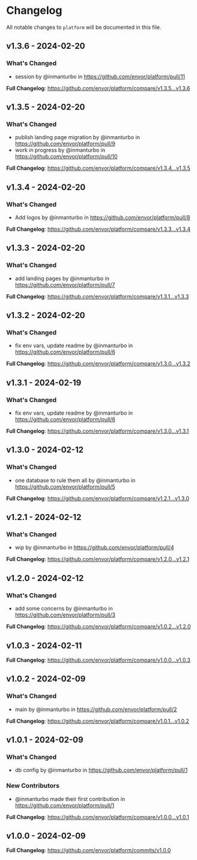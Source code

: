 # Changelog

All notable changes to `platform` will be documented in this file.

## v1.3.6 - 2024-02-20

### What's Changed

* session by @inmanturbo in https://github.com/envor/platform/pull/11

**Full Changelog**: https://github.com/envor/platform/compare/v1.3.5...v1.3.6

## v1.3.5 - 2024-02-20

### What's Changed

* publish landing page migration by @inmanturbo in https://github.com/envor/platform/pull/9
* work in progress by @inmanturbo in https://github.com/envor/platform/pull/10

**Full Changelog**: https://github.com/envor/platform/compare/v1.3.4...v1.3.5

## v1.3.4 - 2024-02-20

### What's Changed

* Add logos by @inmanturbo in https://github.com/envor/platform/pull/8

**Full Changelog**: https://github.com/envor/platform/compare/v1.3.3...v1.3.4

## v1.3.3 - 2024-02-20

### What's Changed

* add landing pages by @inmanturbo in https://github.com/envor/platform/pull/7

**Full Changelog**: https://github.com/envor/platform/compare/v1.3.1...v1.3.3

## v1.3.2 - 2024-02-20

### What's Changed

* fix env vars, update readme by @inmanturbo in https://github.com/envor/platform/pull/6

**Full Changelog**: https://github.com/envor/platform/compare/v1.3.0...v1.3.2

## v1.3.1 - 2024-02-19

### What's Changed

* fix env vars, update readme by @inmanturbo in https://github.com/envor/platform/pull/6

**Full Changelog**: https://github.com/envor/platform/compare/v1.3.0...v1.3.1

## v1.3.0 - 2024-02-12

### What's Changed

* one database to rule them all by @inmanturbo in https://github.com/envor/platform/pull/5

**Full Changelog**: https://github.com/envor/platform/compare/v1.2.1...v1.3.0

## v1.2.1 - 2024-02-12

### What's Changed

* wip by @inmanturbo in https://github.com/envor/platform/pull/4

**Full Changelog**: https://github.com/envor/platform/compare/v1.2.0...v1.2.1

## v1.2.0 - 2024-02-12

### What's Changed

* add some concerns by @inmanturbo in https://github.com/envor/platform/pull/3

**Full Changelog**: https://github.com/envor/platform/compare/v1.0.2...v1.2.0

## v1.0.3 - 2024-02-11

**Full Changelog**: https://github.com/envor/platform/compare/v1.0.0...v1.0.3

## v1.0.2 - 2024-02-09

### What's Changed

* main by @inmanturbo in https://github.com/envor/platform/pull/2

**Full Changelog**: https://github.com/envor/platform/compare/v1.0.1...v1.0.2

## v1.0.1 - 2024-02-09

### What's Changed

* db config by @inmanturbo in https://github.com/envor/platform/pull/1

### New Contributors

* @inmanturbo made their first contribution in https://github.com/envor/platform/pull/1

**Full Changelog**: https://github.com/envor/platform/compare/v1.0.0...v1.0.1

## v1.0.0 - 2024-02-09

**Full Changelog**: https://github.com/envor/platform/commits/v1.0.0
